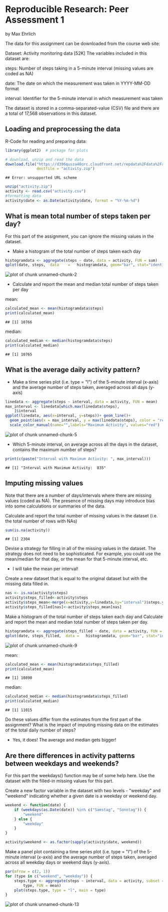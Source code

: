 # Reproducible Research: Peer Assessment 1
by Max Ehrlich

The data for this assignment can be downloaded from the course web site:

Dataset: Activity monitoring data [52K]
The variables included in this dataset are:

steps: Number of steps taking in a 5-minute interval (missing values are coded as NA)

date: The date on which the measurement was taken in YYYY-MM-DD format

interval: Identifier for the 5-minute interval in which measurement was taken

The dataset is stored in a comma-separated-value (CSV) file and there are a total of 17,568 observations in this dataset.

## Loading and preprocessing the data

R-Code for reading and preparing data:


```r
library(ggplot2)  # package for plots

# download, unzip and read the data
download.file("https://d396qusza40orc.cloudfront.net/repdata%2Fdata%2Factivity.zip",
              destfile = "activity.zip")
```

```
## Error: unsupported URL scheme
```

```r
unzip("activity.zip")
activity <- read.csv("activity.csv")
#formatting data
activity$date <- as.Date(activity$date, format = "%Y-%m-%d")
```




## What is mean total number of steps taken per day?
For this part of the assignment, you can ignore the missing values in the dataset.

* Make a histogram of the total number of steps taken each day


```r
histogramdata <- aggregate(steps ~ date, data = activity, FUN = sum)
qplot(date, steps,	data	=	histogramdata, geom="bar", stat="identity")
```

![plot of chunk unnamed-chunk-2](figure/unnamed-chunk-2.png) 


* Calculate and report the mean and median total number of steps taken per day

mean:

```r
calculated_mean <- mean(histogramdata$steps)
print(calculated_mean)
```

```
## [1] 10766
```
median:

```r
calculated_median <- median(histogramdata$steps)
print(calculated_median)
```

```
## [1] 10765
```

## What is the average daily activity pattern?
* Make a time series plot (i.e. type = "l") of the 5-minute interval (x-axis) and the average number of steps taken, averaged across all days (y-axis)

```r
linedata <- aggregate(steps ~ interval, data = activity, FUN = mean)
max_interval <- linedata[which.max(linedata$steps), 
    ]$interval
ggplot(linedata, aes(x=interval, y=steps))+ geom_line()+
  geom_point(aes(x = max_interval, y = max(linedata$steps), color = "red"))+
  scale_color_manual(name="",labels="Maximum Activity", values="red")
```

![plot of chunk unnamed-chunk-5](figure/unnamed-chunk-5.png) 

* Which 5-minute interval, on average across all the days in the dataset, contains the maximum number of steps?

```r
print(c(paste("Interval with Maximum Activity: ", max_interval)))
```

```
## [1] "Interval with Maximum Activity:  835"
```


## Imputing missing values
Note that there are a number of days/intervals where there are missing values (coded as NA). The presence of missing days may introduce bias into some calculations or summaries of the data.

Calculate and report the total number of missing values in the dataset (i.e. the total number of rows with NAs)


```r
sum(is.na(activity))
```

```
## [1] 2304
```

Devise a strategy for filling in all of the missing values in the dataset. The strategy does not need to be sophisticated. For example, you could use the mean/median for that day, or the mean for that 5-minute interval, etc.

* I will take the mean per interval!

Create a new dataset that is equal to the original dataset but with the missing data filled in.


```r
nas <- is.na(activity$steps)
activity$steps_filled<-activity$steps
activity$steps_mean<-merge(x=activity,y=linedata,by="interval")$steps.y
activity$steps_filled[nas]<-activity$steps_mean[nas]
```


Make a histogram of the total number of steps taken each day and Calculate and report the mean and median total number of steps taken per day. 


```r
histogramdata <- aggregate(steps_filled ~ date, data = activity, FUN = sum)
qplot(date, steps_filled,  data	=	histogramdata, geom="bar", stat="identity")
```

![plot of chunk unnamed-chunk-9](figure/unnamed-chunk-9.png) 

mean:

```r
calculated_mean <- mean(histogramdata$steps_filled)
print(calculated_mean)
```

```
## [1] 10890
```
median:

```r
calculated_median <- median(histogramdata$steps_filled)
print(calculated_median)
```

```
## [1] 11015
```

Do these values differ from the estimates from the first part of the assignment? What is the impact of imputing missing data on the estimates of the total daily number of steps?

* Yes, it does! The average and median gets bigger!

## Are there differences in activity patterns between weekdays and weekends?

For this part the weekdays() function may be of some help here. Use the dataset with the filled-in missing values for this part.

Create a new factor variable in the dataset with two levels - "weekday" and "weekend" indicating whether a given date is a weekday or weekend day.


```r
weekend <- function(date) {
    if (weekdays(as.Date(date)) %in% c("Samstag", "Sonntag")) {
        "weekend"
    } else {
        "weekday"
    }
}

activity$weekend <- as.factor(sapply(activity$date, weekend))
```

Make a panel plot containing a time series plot (i.e. type = "l") of the 5-minute interval (x-axis) and the average number of steps taken, averaged across all weekday days or weekend days (y-axis). 


```r
par(mfrow = c(2, 1))
for (type in c("weekend", "weekday")) {
    steps.type <- aggregate(steps ~ interval, data = activity, subset = activity$weekend == 
        type, FUN = mean)
    plot(steps.type, type = "l", main = type)
}
```

![plot of chunk unnamed-chunk-13](figure/unnamed-chunk-13.png) 
